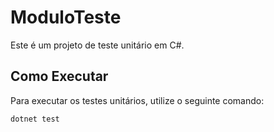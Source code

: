 # ModuloTeste

Este é um projeto de teste unitário em C#.

## Como Executar

Para executar os testes unitários, utilize o seguinte comando:

```bash
dotnet test
